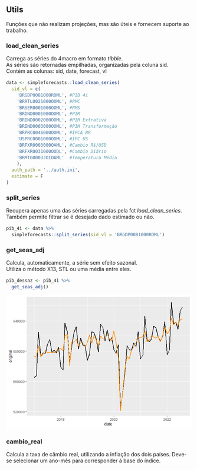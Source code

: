 ## Utils

Funções que não realizam projeções, mas são úteis e fornecem suporte ao
trabalho.

### load_clean_series

Carrega as séries do 4macro em formato *tibble*.  
As séries são retornadas empilhadas, organizadas pela coluna sid.  
Contém as colunas: sid, date, forecast, vl

``` r
data <- simpleforecasts::load_clean_series(
  sid_vl = c(
    'BRGDP0081000ROML', #PIB 4i
    'BRRTL0021000OOML', #PMC
    'BRSER0001000OOML', #PMS
    'BRIND0001000OOML', #PIM
    'BRIND0002000OOML', #PIM Extrativa
    'BRIND0003000OOML', #PIM Transformação
    'BRPRC0046000OOML', #IPCA BR
    'USPRC0001000OOML', #IPC US
    'BRFXR0003000OAML', #Cambio R$/USD
    'BRFXR0031000OODL', #Cambio Diário
    'BRMTG0003JOIOAML'  #Temperatura Média
    ),
  auth_path = '../auth.ini',
  estimate = F
)
```

### split_series

Recupera apenas uma das séries carregadas pela fct
*load_clean_series*.  
Também permite filtrar se é desejado dado estimado ou não.

``` r
pib_4i <- data %>% 
  simpleforecasts::split_series(sid_vl = 'BRGDP0081000ROML')
```

### get_seas_adj

Calcula, automaticamente, a série sem efeito sazonal.  
Utiliza o método X13, STL ou uma média entre eles.

``` r
pib_dessaz <- pib_4i %>% 
  get_seas_adj()
```

![](Example_files/figure-markdown_github/unnamed-chunk-5-1.png)

### cambio_real

Calcula a taxa de câmbio real, utilizando a inflação dos dois países.
Deve-se selecionar um ano-mês para corresponder à base do índice.
